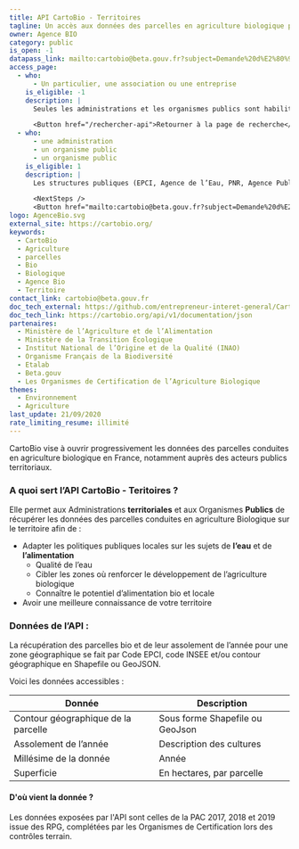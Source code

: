 ```yaml
---
title: API CartoBio - Territoires
tagline: Un accès aux données des parcelles en agriculture biologique pour les acteurs publics territoriaux
owner: Agence BIO
category: public
is_open: -1
datapass_link: mailto:cartobio@beta.gouv.fr?subject=Demande%20d%E2%80%99acc%C3%A8s%20%C3%A0%20l%27API%20CartoBio
access_page:
  - who:
      - Un particulier, une association ou une entreprise
    is_eligible: -1
    description: |
      Seules les administrations et les organismes publics sont habilitées à utiliser l’API CartoBio Territoires.

      <Button href="/rechercher-api">Retourner à la page de recherche</Button>
  - who:
      - une administration
      - un organisme public
      - un organisme public
    is_eligible: 1
    description: |
      Les structures publiques (EPCI, Agence de l’Eau, PNR, Agence Publique, …) qui souhaitent avoir accès aux données de l’API CartoBio pour des projets dans leur territoire (qualité de l’eau, alimentation, …) peuvent faire une demande.

      <NextSteps />
      <Button href="mailto:cartobio@beta.gouv.fr?subject=Demande%20d%E2%80%99acc%C3%A8s%20%C3%A0%20l%27API%20CartoBio">Remplir une demande</Button>
logo: AgenceBio.svg
external_site: https://cartobio.org/
keywords:
  - CartoBio
  - Agriculture
  - parcelles
  - Bio
  - Biologique
  - Agence Bio
  - Territoire
contact_link: cartobio@beta.gouv.fr
doc_tech_external: https://github.com/entrepreneur-interet-general/CartoBio-Presentation/blob/master/docs/api-territoires.md
doc_tech_link: https://cartobio.org/api/v1/documentation/json
partenaires:
  - Ministère de l’Agriculture et de l’Alimentation
  - Ministère de la Transition Écologique
  - Institut National de l’Origine et de la Qualité (INAO)
  - Organisme Français de la Biodiversité
  - Etalab
  - Beta.gouv
  - Les Organismes de Certification de l’Agriculture Biologique
themes:
  - Environnement
  - Agriculture
last_update: 21/09/2020
rate_limiting_resume: illimité
---
```


CartoBio vise à ouvrir progressivement les données des parcelles conduites en agriculture biologique en France, notamment auprès des acteurs publics territoriaux.

### A quoi sert l’API CartoBio - Teritoires ?

Elle permet aux Administrations **territoriales** et aux Organismes **Publics** de récupérer les données des parcelles conduites en agriculture Biologique sur le territoire afin de :

- Adapter les politiques publiques locales sur les sujets de **l’eau** et de **l’alimentation**
  - Qualité de l’eau
  - Cibler les zones où renforcer le développement de l’agriculture biologique
  - Connaître le potentiel d’alimentation bio et locale
- Avoir une meilleure connaissance de votre territoire

### Données de l’API :

La récupération des parcelles bio et de leur assolement de l’année pour une zone géographique se fait par Code EPCI, code INSEE et/ou contour géographique en Shapefile ou GeoJSON.

Voici les données accessibles :

| Donnée                              | Description                     |
| ----------------------------------- | ------------------------------- |
| Contour géographique de la parcelle | Sous forme Shapefile ou GeoJson |
| Assolement de l’année               | Description des cultures        |
| Millésime de la donnée              | Année                           |
| Superficie                          | En hectares, par parcelle       |

#### D'où vient la donnée ?

Les données exposées par l'API sont celles de la PAC 2017, 2018 et 2019 issue des RPG, complétées par les Organismes de Certification lors des contrôles terrain.
